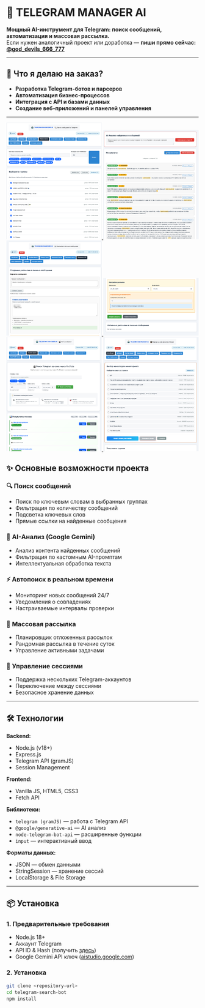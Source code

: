 # 🤖 TELEGRAM MANAGER AI

**Мощный AI-инструмент для Telegram: поиск сообщений, автоматизация и массовая рассылка.**  
Если нужен аналогичный проект или доработка — **пиши прямо сейчас: [@god_devils_666_777](https://t.me/god_devils_666_777)**

---

## 🚀 Что я делаю на заказ?
- **Разработка Telegram-ботов и парсеров**
- **Автоматизация бизнес-процессов**
- **Интеграция с API и базами данных**
- **Создание веб-приложений и панелей управления**

---
<p align="center">
  <a href="image/1.png?raw=true" target="_blank">
    <img src="image/1.png" width="250">
  </a>
  <a href="image/2.png?raw=true" target="_blank">
    <img src="image/2.png" width="250">
  </a>
  <a href="image/3.png?raw=true" target="_blank">
    <img src="image/3.png" width="250">
  </a>
  <a href="image/4.png?raw=true" target="_blank">
    <img src="image/4.png" width="250">
  </a>
  <a href="image/5.png?raw=true" target="_blank">
    <img src="image/5.png" width="250">
  </a>
  <a href="image/6.png?raw=true" target="_blank">
    <img src="image/6.png" width="250">
  </a>
</p>

## ✨ Основные возможности проекта

### 🔍 **Поиск сообщений**
- Поиск по ключевым словам в выбранных группах  
- Фильтрация по количеству сообщений  
- Подсветка ключевых слов  
- Прямые ссылки на найденные сообщения  

### 🤖 **AI-Анализ (Google Gemini)**
- Анализ контента найденных сообщений  
- Фильтрация по кастомным AI-промптам  
- Интеллектуальная обработка текста  

### ⚡ **Автопоиск в реальном времени**
- Мониторинг новых сообщений 24/7  
- Уведомления о совпадениях  
- Настраиваемые интервалы проверки  

### 📢 **Массовая рассылка**
- Планировщик отложенных рассылок  
- Рандомная рассылка в течение суток  
- Управление активными задачами  

### 👤 **Управление сессиями**
- Поддержка нескольких Telegram-аккаунтов  
- Переключение между сессиями  
- Безопасное хранение данных  

---

## 🛠 **Технологии**
**Backend:**
- Node.js (v18+)  
- Express.js  
- Telegram API (gramJS)  
- Session Management  

**Frontend:**
- Vanilla JS, HTML5, CSS3  
- Fetch API  

**Библиотеки:**
- `telegram (gramJS)` — работа с Telegram API  
- `@google/generative-ai` — AI анализ  
- `node-telegram-bot-api` — расширенные функции  
- `input` — интерактивный ввод  

**Форматы данных:**
- JSON — обмен данными  
- StringSession — хранение сессий  
- LocalStorage & File Storage  

---

## 📦 **Установка**

### **1. Предварительные требования**
- Node.js 18+  
- Аккаунт Telegram  
- API ID & Hash (получить [здесь](https://my.telegram.org))  
- Google Gemini API ключ ([aistudio.google.com](https://aistudio.google.com))  

### **2. Установка**
```bash
git clone <repository-url>
cd telegram-search-bot
npm install
